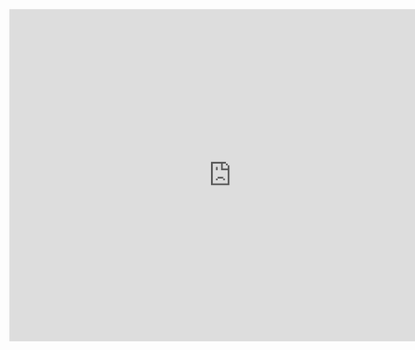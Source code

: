 <embed src="https://cpe.cse.nsysu.edu.tw/cpe/file/attendance/problemPdf/10035.pdf" width="800px" height="600px" />
